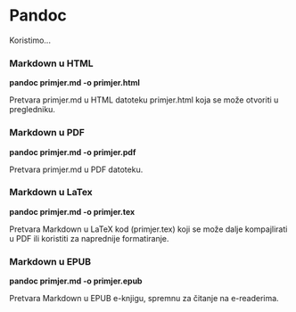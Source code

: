 # Pandoc

Koristimo...

### Markdown u HTML

**pandoc primjer.md -o primjer.html**

Pretvara primjer.md u HTML datoteku primjer.html koja se može otvoriti u pregledniku.

### Markdown u PDF

**pandoc primjer.md -o primjer.pdf**

Pretvara primjer.md u PDF datoteku.

### Markdown u LaTex

**pandoc primjer.md -o primjer.tex**

Pretvara Markdown u LaTeX kod (primjer.tex) koji se može dalje kompajlirati u PDF ili koristiti za naprednije formatiranje.

### Markdown u EPUB

**pandoc primjer.md -o primjer.epub**

Pretvara Markdown u EPUB e-knjigu, spremnu za čitanje na e-readerima.


